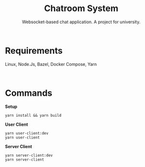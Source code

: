 <div align="center">
  <h1>Chatroom System</h1>
  <p>
    Websocket-based chat application. A project for university.
  </p>
</div>

<br>

# Requirements

Linux, Node.Js, Bazel, Docker Compose, Yarn

<br>

# Commands

**Setup**

```
yarn install && yarn build
```

**User Client**

```
yarn user-client:dev
yarn user-client
```

**Server Client**

```
yarn server-client:dev
yarn server-client
```
